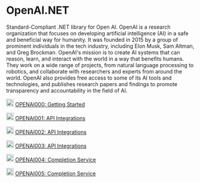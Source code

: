 # OpenAI.NET

Standard-Compliant .NET library for Open AI.
OpenAI is a research organization that focuses on developing artificial intelligence (AI) in a safe and beneficial way for humanity. It was founded in 2015 by a group of prominent individuals in the tech industry, including Elon Musk, Sam Altman, and Greg Brockman. OpenAI's mission is to create AI systems that can reason, learn, and interact with the world in a way that benefits humans. They work on a wide range of projects, from natural language processing to robotics, and collaborate with researchers and experts from around the world. OpenAI also provides free access to some of its AI tools and technologies, and publishes research papers and findings to promote transparency and accountability in the field of AI.

<a target="_blank" rel="noopener noreferrer nofollow" href="https://camo.githubusercontent.com/3d319610708f36a324d601b85d0d29c4e90344a8768f45c05136b92a877fd755/68747470733a2f2f7777772e7365617263686d61726b6574696e676175737472616c69612e636f6d2e61752f77702d636f6e74656e742f75706c6f6164732f323031372f31302f6f726967696e616c5f696d616765735f596f75547562652e706e67"><img width="20" src="https://camo.githubusercontent.com/3d319610708f36a324d601b85d0d29c4e90344a8768f45c05136b92a877fd755/68747470733a2f2f7777772e7365617263686d61726b6574696e676175737472616c69612e636f6d2e61752f77702d636f6e74656e742f75706c6f6164732f323031372f31302f6f726967696e616c5f696d616765735f596f75547562652e706e67" data-canonical-src="https://www.searchmarketingaustralia.com.au/wp-content/uploads/2017/10/original_images_YouTube.png" style="max-width: 100%;"></a>
<a href="https://www.youtube.com/watch?v=JQnTpGV-7YA" rel="nofollow">OPENAI000: Getting Started</a>

<a target="_blank" rel="noopener noreferrer nofollow" href="https://camo.githubusercontent.com/3d319610708f36a324d601b85d0d29c4e90344a8768f45c05136b92a877fd755/68747470733a2f2f7777772e7365617263686d61726b6574696e676175737472616c69612e636f6d2e61752f77702d636f6e74656e742f75706c6f6164732f323031372f31302f6f726967696e616c5f696d616765735f596f75547562652e706e67"><img width="20" src="https://camo.githubusercontent.com/3d319610708f36a324d601b85d0d29c4e90344a8768f45c05136b92a877fd755/68747470733a2f2f7777772e7365617263686d61726b6574696e676175737472616c69612e636f6d2e61752f77702d636f6e74656e742f75706c6f6164732f323031372f31302f6f726967696e616c5f696d616765735f596f75547562652e706e67" data-canonical-src="https://www.searchmarketingaustralia.com.au/wp-content/uploads/2017/10/original_images_YouTube.png" style="max-width: 100%;"></a>
<a href="https://www.youtube.com/watch?v=2eN4ht2uESo" rel="nofollow">OPENAI001: API Integrations</a>

<a target="_blank" rel="noopener noreferrer nofollow" href="https://camo.githubusercontent.com/3d319610708f36a324d601b85d0d29c4e90344a8768f45c05136b92a877fd755/68747470733a2f2f7777772e7365617263686d61726b6574696e676175737472616c69612e636f6d2e61752f77702d636f6e74656e742f75706c6f6164732f323031372f31302f6f726967696e616c5f696d616765735f596f75547562652e706e67"><img width="20" src="https://camo.githubusercontent.com/3d319610708f36a324d601b85d0d29c4e90344a8768f45c05136b92a877fd755/68747470733a2f2f7777772e7365617263686d61726b6574696e676175737472616c69612e636f6d2e61752f77702d636f6e74656e742f75706c6f6164732f323031372f31302f6f726967696e616c5f696d616765735f596f75547562652e706e67" data-canonical-src="https://www.searchmarketingaustralia.com.au/wp-content/uploads/2017/10/original_images_YouTube.png" style="max-width: 100%;"></a>
<a href="https://youtube.com/live/IrBGCAyLmmQ?si=EnSIkaIECMiOmarE" rel="nofollow">OPENAI002: API Integrations</a>

<a target="_blank" rel="noopener noreferrer nofollow" href="https://camo.githubusercontent.com/3d319610708f36a324d601b85d0d29c4e90344a8768f45c05136b92a877fd755/68747470733a2f2f7777772e7365617263686d61726b6574696e676175737472616c69612e636f6d2e61752f77702d636f6e74656e742f75706c6f6164732f323031372f31302f6f726967696e616c5f696d616765735f596f75547562652e706e67"><img width="20" src="https://camo.githubusercontent.com/3d319610708f36a324d601b85d0d29c4e90344a8768f45c05136b92a877fd755/68747470733a2f2f7777772e7365617263686d61726b6574696e676175737472616c69612e636f6d2e61752f77702d636f6e74656e742f75706c6f6164732f323031372f31302f6f726967696e616c5f696d616765735f596f75547562652e706e67" data-canonical-src="https://www.searchmarketingaustralia.com.au/wp-content/uploads/2017/10/original_images_YouTube.png" style="max-width: 100%;"></a>
<a href="https://youtube.com/live/SZHBt0SW2EY?si=EnSIkaIECMiOmarE" rel="nofollow">OPENAI003: API Integrations</a>

<a target="_blank" rel="noopener noreferrer nofollow" href="https://camo.githubusercontent.com/3d319610708f36a324d601b85d0d29c4e90344a8768f45c05136b92a877fd755/68747470733a2f2f7777772e7365617263686d61726b6574696e676175737472616c69612e636f6d2e61752f77702d636f6e74656e742f75706c6f6164732f323031372f31302f6f726967696e616c5f696d616765735f596f75547562652e706e67"><img width="20" src="https://camo.githubusercontent.com/3d319610708f36a324d601b85d0d29c4e90344a8768f45c05136b92a877fd755/68747470733a2f2f7777772e7365617263686d61726b6574696e676175737472616c69612e636f6d2e61752f77702d636f6e74656e742f75706c6f6164732f323031372f31302f6f726967696e616c5f696d616765735f596f75547562652e706e67" data-canonical-src="https://www.searchmarketingaustralia.com.au/wp-content/uploads/2017/10/original_images_YouTube.png" style="max-width: 100%;"></a>
<a href="https://youtube.com/live/z0BlU3KVr7E?si=EnSIkaIECMiOmarE" rel="nofollow">OPENAI004: Completion Service </a>

<a target="_blank" rel="noopener noreferrer nofollow" href="https://camo.githubusercontent.com/3d319610708f36a324d601b85d0d29c4e90344a8768f45c05136b92a877fd755/68747470733a2f2f7777772e7365617263686d61726b6574696e676175737472616c69612e636f6d2e61752f77702d636f6e74656e742f75706c6f6164732f323031372f31302f6f726967696e616c5f696d616765735f596f75547562652e706e67"><img width="20" src="https://camo.githubusercontent.com/3d319610708f36a324d601b85d0d29c4e90344a8768f45c05136b92a877fd755/68747470733a2f2f7777772e7365617263686d61726b6574696e676175737472616c69612e636f6d2e61752f77702d636f6e74656e742f75706c6f6164732f323031372f31302f6f726967696e616c5f696d616765735f596f75547562652e706e67" data-canonical-src="https://www.searchmarketingaustralia.com.au/wp-content/uploads/2017/10/original_images_YouTube.png" style="max-width: 100%;"></a>
<a href="https://youtube.com/live/wMC1I85Zjmo?si=EnSIkaIECMiOmarE" rel="nofollow">OPENAI005: Completion Service </a>
